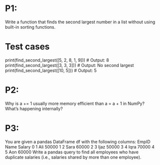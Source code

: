 
# P1: 
Write a function that finds the second largest number in a list without using built-in 
sorting functions. 
# Test cases 
print(find_second_largest([5, 2, 8, 1, 9]))    # Output: 8 
print(find_second_largest([3, 3, 3]))          # Output: No second largest 
print(find_second_largest([10, 5]))            # Output: 5 
 
# P2: 
Why is a += 1 usually more memory efficient than a = a + 1 in NumPy? What’s 
happening internally? 
# P3: 
You are given a pandas DataFrame df with the following columns: 
    EmpID    Name   Salary 
0      1      Ali     50000 
1      2      Sara    60000 
2      3      Ijaz    50000 
3      4      Iqra    70000 
4      5      Aon     60000 
Write a pandas query to find all employees who have duplicate salaries (i.e., salaries shared 
by more than one employee).